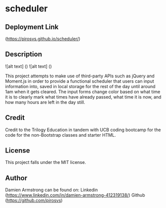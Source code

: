 # scheduler

## Deployment Link
(https://pirosvs.github.io/scheduler/)

## Description
![alt text] ()
![alt text] ()

This project attempts to make use of third-party APIs such as jQuery and Moment.js in order to provide a functional scheduler that users can input information into, saved in local storage for the rest of the day until around 1am when it gets cleared. The input forms change color based on what time it is to clearly mark what times have already passed, what time it is now, and how many hours are left in the day still.

## Credit
Credit to the Trilogy Education in tandem with UCB coding bootcamp for the code for the non-Bootstrap classes and starter HTML.

## License
This project falls under the MIT license.

## Author
Damien Armstrong can be found on: Linkedin (https://www.linkedin.com/in/damien-armstrong-412319138/) Github (https://github.com/pirosvs)